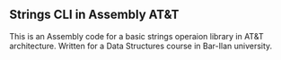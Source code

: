 ## Strings CLI in Assembly AT&T

This is an Assembly code for a basic strings operaion library in AT&T architecture. Written for a Data Structures course in Bar-Ilan university.
